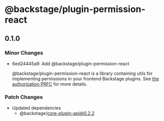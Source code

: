 # @backstage/plugin-permission-react

## 0.1.0

### Minor Changes

- 6ed24445a9: Add @backstage/plugin-permission-react

  @backstage/plugin-permission-react is a library containing utils for implementing permissions in your frontend Backstage plugins. See [the authorization PRFC](https://github.com/backstage/backstage/pull/7761) for more details.

### Patch Changes

- Updated dependencies
  - @backstage/core-plugin-api@0.2.2
